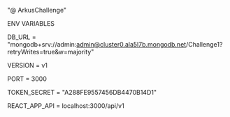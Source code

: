 "@ ArkusChallenge" 

ENV VARIABLES

  DB_URL = "mongodb+srv://admin:admin@cluster0.ala5l7b.mongodb.net/Challenge1?retryWrites=true&w=majority"

  VERSION = v1

  PORT = 3000

  TOKEN_SECRET = "A288FE9557456DB4470B14D1"

  REACT_APP_API = localhost:3000/api/v1
